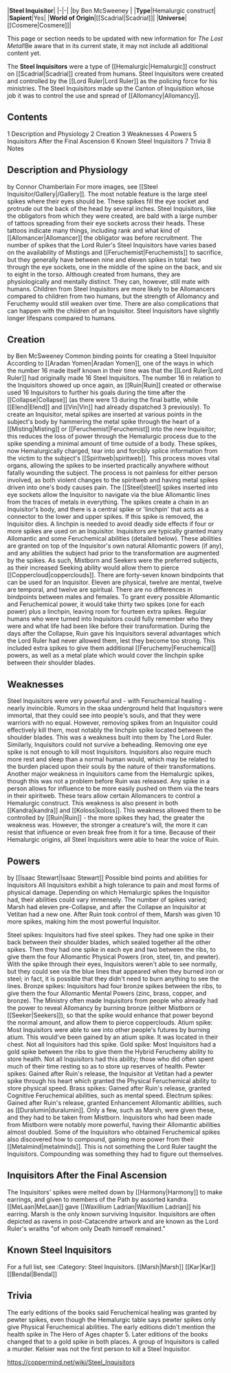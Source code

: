 |**Steel Inquisitor**|
|-|-|
|by  Ben McSweeney |
|**Type**|Hemalurgic construct|
|**Sapient**|Yes|
|**World of Origin**|[[Scadrial\|Scadrial]]|
|**Universe**|[[Cosmere\|Cosmere]]|

This page or section needs to be updated with new information for *The Lost Metal*!Be aware that in its current state, it may not include all additional content yet.

The **Steel Inquisitors** were a type of [[Hemalurgic\|Hemalurgic]] construct on [[Scadrial\|Scadrial]] created from humans. Steel Inquisitors were created and controlled by the [[Lord Ruler\|Lord Ruler]] as the policing force for his ministries. The Steel Inquisitors made up the Canton of Inquisition whose job it was to control the use and spread of [[Allomancy\|Allomancy]].

## Contents

1 Description and Physiology
2 Creation
3 Weaknesses
4 Powers
5 Inquisitors After the Final Ascension
6 Known Steel Inquisitors
7 Trivia
8 Notes


## Description and Physiology
 by  Connor Chamberlain 
For more images, see [[Steel Inquisitor/Gallery\|/Gallery]].
The most notable feature is the large steel spikes where their eyes should be. These spikes fill the eye socket and protrude out the back of the head by several inches. Steel Inquisitors, like the obligators from which they were created, are bald with a large number of tattoos spreading from their eye sockets across their heads. These tattoos indicate many things, including rank and what kind of [[Allomancer\|Allomancer]] the obligator was before recruitment. The number of spikes that the Lord Ruler's Steel Inquisitors have varies based on the availability of Mistings and [[Feruchemist\|Feruchemists]] to sacrifice, but they generally have between nine and eleven spikes in total: two through the eye sockets, one in the middle of the spine on the back, and six to eight in the torso.
Although created from humans, they are physiologically and mentally distinct. They can, however, still mate with humans. Children from Steel Inquisitors are more likely to be Allomancers compared to children from two humans, but the strength of Allomancy and Feruchemy would still weaken over time. There are also complications that can happen with the children of an Inquisitor. Steel Inquisitors have slightly longer lifespans compared to humans.

## Creation
 by  Ben McSweeney  Common binding points for creating a Steel Inquisitor
According to [[Aradan Yomen\|Aradan Yomen]], one of the ways in which the number 16 made itself known in their time was that the [[Lord Ruler\|Lord Ruler]] had originally made 16 Steel Inquisitors. The number 16 in relation to the Inquisitors showed up once again, as [[Ruin\|Ruin]] created or otherwise used 16 Inquisitors to further his goals during the time after the [[Collapse\|Collapse]] (as there were 13 during the final battle, while [[Elend\|Elend]] and [[Vin\|Vin]] had already dispatched 3 previously).
To create an Inquisitor, metal spikes are inserted at various points in the subject's body by hammering the metal spike through the heart of a [[Misting\|Misting]] or [[Feruchemist\|Feruchemist]] into the new Inquisitor; this reduces the loss of power through the Hemalurgic process due to the spike spending a minimal amount of time outside of a body. These spikes, now Hemalurgically charged, tear into and forcibly splice information from the victim to the subject's [[Spiritweb\|spiritweb]]. This process moves vital organs, allowing the spikes to be inserted practically anywhere without fatally wounding the subject. The process is not painless for either person involved, as both violent changes to the spiritweb and having metal spikes driven into one's body causes pain. The [[Steel\|steel]] spikes inserted into eye sockets allow the Inquisitor to navigate via the blue Allomantic lines from the traces of metals in everything. The spikes create a chain in an Inquisitor's body, and there is a central spike or 'linchpin' that acts as a connector to the lower and upper spikes. If this spike is removed, the Inquisitor dies. A linchpin is needed to avoid deadly side effects if four or more spikes are used on an Inquisitor.
Inquisitors are typically granted many Allomantic and some Feruchemical abilities (detailed below). These abilities are granted on top of the Inquisitor's own natural Allomantic powers (if any), and any abilities the subject had prior to the transformation are augmented by the spikes. As such, Mistborn and Seekers were the preferred subjects, as their increased Seeking ability would allow them to pierce [[Coppercloud\|copperclouds]].
There are forty-seven known bindpoints that can be used for an Inquisitor. Eleven are physical, twelve are mental, twelve are temporal, and twelve are spiritual. There are no differences in bindpoints between males and females. To grant every possible Allomantic and Feruchemical power, it would take thirty two spikes (one for each power) plus a linchpin, leaving room for fourteen extra spikes.
Regular humans who were turned into Inquisitors could fully remember who they were and what life had been like before their transformation.
During the days after the Collapse, Ruin gave his Inquisitors several advantages which the Lord Ruler had never allowed them, lest they become too strong. This included extra spikes to give them additional [[Feruchemy\|Feruchemical]] powers, as well as a metal plate which would cover the linchpin spike between their shoulder blades.

## Weaknesses
Steel Inquisitors were very powerful and - with Feruchemical healing - nearly invincible. Rumors in the skaa underground held that Inquisitors were immortal, that they could see into people's souls, and that they were warriors with no equal. However, removing spikes from an Inquisitor could effectively kill them, most notably the linchpin spike located between the shoulder blades. This was a weakness built into them by The Lord Ruler. Similarly, Inquisitors could not survive a beheading. Removing one eye spike is not enough to kill most Inquisitors. Inquisitors also require much more rest and sleep than a normal human would, which may be related to the burden placed upon their souls by the nature of their transformations.
Another major weakness in Inquisitors came from the Hemalurgic spikes, though this was not a problem before Ruin was released. Any spike in a person allows for influence to be more easily pushed on them via the tears in their spiritweb. These tears allow certain Allomancers to control a Hemalurgic construct. This weakness is also present in both [[Kandra\|kandra]] and [[Koloss\|koloss]]. This weakness allowed them to be controlled by [[Ruin\|Ruin]] - the more spikes they had, the greater the weakness was. However, the stronger a creature's will, the more it can resist that influence or even break free from it for a time. Because of their Hemalurgic origins, all Steel Inquisitors were able to hear the voice of Ruin.

## Powers
 by [[Isaac Stewart\|Isaac Stewart]] Possible bind points and abilities for Inquisitors
All Inquisitors exhibit a high tolerance to pain and most forms of physical damage. Depending on which Hemalurgic spikes the Inquisitor had, their abilities could vary immensely. The number of spikes varied; Marsh had eleven pre-Collapse, and after the Collapse an Inquisitor at Vetitan had a new one. After Ruin took control of them, Marsh was given 10 more spikes, making him the most powerful Inquisitor.

Steel spikes: Inquisitors had five steel spikes. They had one spike in their back between their shoulder blades, which sealed together all the other spikes. Then they had one spike in each eye and two between the ribs, to give them the four Allomantic Physical Powers (iron, steel, tin, and pewter). With the spike through their eyes, Inquisitors weren't able to see normally, but they could see via the blue lines that appeared when they burned iron or steel; in fact, it is possible that they didn't need to burn anything to see the lines.
Bronze spikes: Inquisitors had four bronze spikes between the ribs, to give them the four Allomantic Mental Powers (zinc, brass, copper, and bronze). The Ministry often made Inquisitors from people who already had the power to reveal Allomancy by burning bronze (either Mistborn or [[Seeker\|Seekers]]), so that the spike would enhance that power beyond the normal amount, and allow them to pierce copperclouds.
Atium spike: Most Inquisitors were able to see into other people's futures by burning atium. This would've been gained by an atium spike. It was located in their chest. Not all Inquisitors had this spike.
Gold spike: Most Inquisitors had a gold spike between the ribs to give them the Hybrid Feruchemy ability to store health. Not all Inquisitors had this ability; those who did often spent much of their time resting so as to store up reserves of health.
Pewter spikes: Gained after Ruin's release, the Inquisitor at Vetitan had a pewter spike through his heart which granted the Physical Feruchemical ability to store physical speed.
Brass spikes: Gained after Ruin's release, granted Cognitive Feruchemical abilities, such as mental speed.
Electrum spikes: Gained after Ruin's release, granted Enhancement Allomantic abilities, such as [[Duralumin\|duralumin]]. Only a few, such as Marsh, were given these, and they had to be taken from Mistborn.
Inquisitors who had been made from Mistborn were notably more powerful, having their Allomantic abilities almost doubled. Some of the Inquisitors who obtained Feruchemical spikes also discovered how to compound, gaining more power from their [[Metalmind\|metalminds]]. This is not something the Lord Ruler taught the Inquisitors. Compounding was something they had to figure out themselves.

## Inquisitors After the Final Ascension
The Inquisitors' spikes were melted down by [[Harmony\|Harmony]] to make earrings, and given to members of the Path by assorted kandra. [[MeLaan\|MeLaan]] gave [[Waxillium Ladrian\|Waxillium Ladrian]] his earring.
Marsh is the only known surviving Inquisitor.
Inquisitors are often depicted as ravens in post-Catacendre artwork and are known as the Lord Ruler's wraiths "of whom only Death himself remained."

## Known Steel Inquisitors
For a full list, see :Category: Steel Inquisitors.
[[Marsh\|Marsh]]
[[Kar\|Kar]]
[[Bendal\|Bendal]]
## Trivia
The early editions of the books said Feruchemical healing was granted by pewter spikes, even though the Hemalurgic table says pewter spikes only give Physical Feruchemical abilities. The early editions didn't mention the health spike in The Hero of Ages chapter 5. Later editions of the books changed that to a gold spike in both places.
A group of Inquisitors is called a murder.
Kelsier was not the first person to kill a Steel Inquisitor.


https://coppermind.net/wiki/Steel_Inquisitors